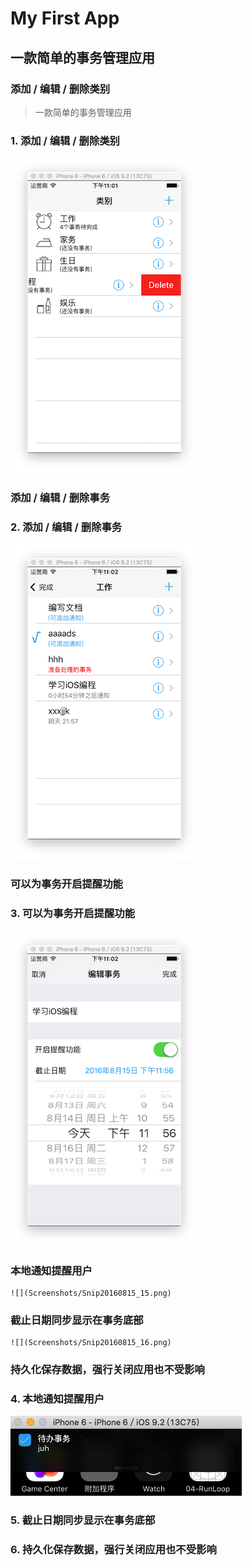 # My First App
## 一款简单的事务管理应用
### 添加 / 编辑 / 删除类别      
> 一款简单的事务管理应用

### 1. 添加 / 编辑 / 删除类别      
![](Screenshots/Snip20160815_11.png)
### 添加 / 编辑 / 删除事务    
### 2. 添加 / 编辑 / 删除事务    
![](Screenshots/Snip20160815_13.png)
### 可以为事务开启提醒功能    
### 3. 可以为事务开启提醒功能    
![](Screenshots/Snip20160815_14.png)    
### 本地通知提醒用户    

    ![](Screenshots/Snip20160815_15.png)

### 截止日期同步显示在事务底部   

    ![](Screenshots/Snip20160815_16.png) 

### 持久化保存数据，强行关闭应用也不受影响    
### 4. 本地通知提醒用户    
![](Screenshots/Snip20160815_15.png)
### 5. 截止日期同步显示在事务底部   
### 6. 持久化保存数据，强行关闭应用也不受影响    
